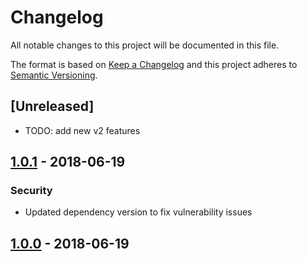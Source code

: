 # Changelog
All notable changes to this project will be documented in this file.

The format is based on [Keep a Changelog](http://keepachangelog.com/en/1.0.0/) and this project adheres to [Semantic Versioning](http://semver.org/spec/v2.0.0.html).

## [Unreleased]
- TODO: add new v2 features

## [1.0.1](https://github.com/blockchain-certificates/cert-verifier-js/releases/tag/v1.0.1) - 2018-06-19
### Security
- Updated dependency version to fix vulnerability issues

## [1.0.0](https://github.com/blockchain-certificates/cert-verifier-js/releases/tag/v1.0.0) - 2018-06-19
